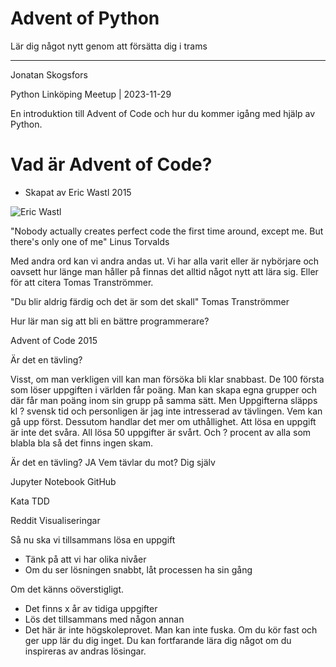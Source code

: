 # Advent of Python
Lär dig något nytt genom att försätta dig i trams

* * *

Jonatan Skogsfors 

Python Linköping Meetup | 2023-11-29

<!-- Note -->
En introduktion till Advent of Code och hur du kommer igång med hjälp av Python.


# Vad är Advent of Code?

- Skapat av Eric Wastl 2015 

![Eric Wastl](https://pbs.twimg.com/profile_images/1099812161700937729/Rgi3F1jI_400x400.png)

<!-- Note -->
"Nobody actually creates perfect code the first time around, except me. But there's only one of me"
Linus Torvalds

Med andra ord kan vi andra andas ut. Vi har alla varit eller är nybörjare och oavsett hur länge man håller på finnas det alltid något nytt att lära sig. Eller för att citera Tomas Tranströmmer.

"Du blir aldrig färdig och det är som det skall"
Tomas Tranströmmer

Hur lär man sig att bli en bättre programmerare?

Advent of Code
2015

Är det en tävling?

Visst, om man verkligen vill kan man försöka bli klar snabbast. De 100 första som löser uppgiften i världen får poäng. Man kan skapa egna grupper och där får man poäng inom sin grupp på samma sätt.
Men
Uppgifterna släpps kl ? svensk tid och personligen är jag inte intresserad av tävlingen. Vem kan gå upp först.
Dessutom handlar det mer om uthållighet. Att lösa en uppgift är inte det svåra. All lösa 50 uppgifter är svårt. Och ? procent av alla som blabla bla så det finns ingen skam.

Är det en tävling?
JA
Vem tävlar du mot?
Dig själv


Jupyter Notebook
GitHub

Kata
TDD

Reddit
Visualiseringar

Så nu ska vi tillsammans lösa en uppgift
- Tänk på att vi har olika nivåer
- Om du ser lösningen snabbt, låt processen ha sin gång

Om det känns oöverstigligt.
- Det finns x år av tidiga uppgifter
- Lös det tillsammans med någon annan
- Det här är inte högskoleprovet. Man kan inte fuska. Om du kör fast och ger upp lär du dig inget. Du kan fortfarande lära dig något om du inspireras av andras lösingar.
